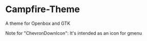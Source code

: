 # Campfire-Theme
A theme for Openbox and GTK

Note for "ChevronDownIcon": It's intended as an icon for gmenu

